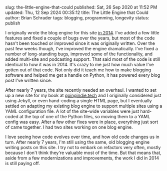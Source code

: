 slug: the-little-engine-that-could
published: Sat, 26 Sep 2020 at 11:52 PM
updated: Thu, 12 Sep 2024 00:35:12 
title: The Little Engine that Could
author: Brian Schrader
tags: blogging, programming, longevity
status: publish

I originally wrote the blog engine for this site [in 2014][2]. I've added a few little features and fixed a couple of bugs over the years, but most of the code hasn't been touched or improved since it was originally written. Over the past few weeks though, I've improved the engine dramatically. I've fixed a number of  long-standing bugs, improved some of the functionality, and added multi-site and podcasting support. That said most of the code is still identical to how it was in 2014. It's crazy to me just how much value I've gotten out of that code. Not only did it teach me how to make blogging software and helped me get a handle on Python, it has powered every blog post I've written since.

After nearly 7 years, the site recently needed an overhaul. I wanted to set up a new site for my book at [goingindie.tech][1] and I originally considered just using Jekyll, or even hand-coding a single HTML page, but I eventually settled on adapting my existing blog engine to support multiple sites using a YAML configuration file. A lot of the site-wide variables were just hard-coded at the top of one of the Python files, so moving them to a YAML config was easy. After a few other fixes were in place, everything just sort of came together. I had two sites working on one blog engine.

I love seeing how code evolves over time, and how old code changes us in turn. After nearly 7 years, I'm still using the same, old blogging engine writing posts on this site. I try not to embark on refactors very often, mostly because I don't think they're valuable most of the time. But that means that, aside from a few modernizations and improvements, the work I did in 2014 is still paying off.


[1]: https://goingindie.tech
[2]: /archive/the-new-new-cms/
